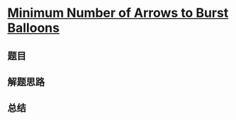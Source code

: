 # [Minimum Number of Arrows to Burst Balloons](https://leetcode.com/problems/minimum-number-of-arrows-to-burst-balloons/)

## 题目


## 解题思路


## 总结


